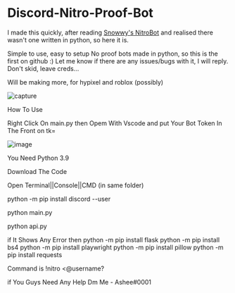 # Discord-Nitro-Proof-Bot

I made this quickly, after reading <a href="https://github.com/Snowwy1337/Discord-Nitro-Proof-Bot">Snowwy's NitroBot</a> and realised there wasn't one written in python, so here it is.



Simple to use, easy to setup
No proof bots made in python, so this is the first on github :)
Let me know if there are any issues/bugs with it, I will reply. Don't skid, leave creds...

Will be making more, for hypixel and roblox (possibly)

![capture](https://user-images.githubusercontent.com/118915559/203586598-c3442ffd-8d59-4c2d-8201-e8efa8ed7dfa.png)








How To Use

Right Click On main.py then Opem With Vscode and put Your Bot Token In The Front on tk=

![image](https://user-images.githubusercontent.com/118915559/203588860-8b736c96-8fd2-443c-b37b-517112e6fcf0.png)




You Need Python 3.9

Download The Code

Open Terminal||Console||CMD (in same folder)

python -m pip install discord --user

python main.py

python api.py

if It Shows Any Error then 
python -m pip install flask
python -m pip install bs4
python -m pip install playwright
python -m pip install pillow
python -m pip install requests



Command is !nitro <@username? <message>

  if You Guys Need Any Help Dm Me - Ashee#0001

